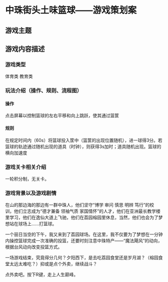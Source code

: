 # 中珠街头土味篮球——游戏策划案
## 游戏主题
## 游戏内容描述
### 游戏类型
体育类 教育类
### 玩法介绍（操作、规则、流程图）
#### 操作
点击屏幕以控制篮球的左右平移和向上跳跃，使其通过篮筐
#### 规则
在规定时间内（60s）将篮球投入筐中（篮筐的出现位置随机），进一球得3分。若篮球的轨迹通过随机出现的道具（时钟），则获得3s加时；道具随机出现。篮球的横向加速度

### 游戏关卡相关介绍
一轮积分制，无关卡。
### 游戏背景以及游戏剧情
在山的那边海的那边有一群中珠人，他们坚守“博学 审问 慎思 明辨 笃行”的校训，他们立志成为“德才兼备 领袖气质 家国情怀”的人才，他们在亚洲最长教学楼里学习，他们在逸仙大道上飞驰，他们在荔园榕园里休息，当然，他们也会为了梦想站在球场上……打篮球。  

一个丽日当空的下午，我又来到了荔园球场。在这里，我不仅要为了梦想在一分钟内操控篮球完成一次准确的投篮，还要时刻注意中珠特产——“魔法飓风”的动向，根据台风动向改变投篮方式。
 
一场游戏结束，究竟得分几何？夕阳西下，是去吃荔园食堂还是岁月湖？（榕园食堂太远太难吃？）抑或是点个外卖，继续战斗？

点外卖吧。按下R键，走上人生巅峰。
